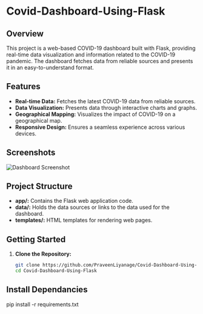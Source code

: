 # Covid-Dashboard-Using-Flask

## Overview

This project is a web-based COVID-19 dashboard built with Flask, providing real-time data visualization and information related to the COVID-19 pandemic. The dashboard fetches data from reliable sources and presents it in an easy-to-understand format.

## Features

- **Real-time Data:** Fetches the latest COVID-19 data from reliable sources.
- **Data Visualization:** Presents data through interactive charts and graphs.
- **Geographical Mapping:** Visualizes the impact of COVID-19 on a geographical map.
- **Responsive Design:** Ensures a seamless experience across various devices.

## Screenshots

![Dashboard Screenshot](screenshots/dashboard.png)

## Project Structure


- **app/:** Contains the Flask web application code.
- **data/:** Holds the data sources or links to the data used for the dashboard.
- **templates/:** HTML templates for rendering web pages.

## Getting Started

1. **Clone the Repository:**
   ```bash
   git clone https://github.com/PraveenLiyanage/Covid-Dashboard-Using-Flask.git
   cd Covid-Dashboard-Using-Flask

## Install Dependancies

pip install -r requirements.txt




